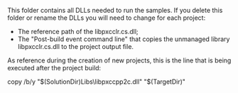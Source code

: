 This folder contains all DLLs needed to run the samples. If you delete this folder or rename the DLLs you will need to change for each project:

- The reference path of the libpxcclr.cs.dll;
- The "Post-build event command line" that copies the unmanaged library libpxcclr.cs.dll to the project output file.
	
As reference during the creation of new projects, this is the line that is being executed after the project build:

copy /b/y "$(SolutionDir)Libs\libpxccpp2c.dll" "$(TargetDir)"

